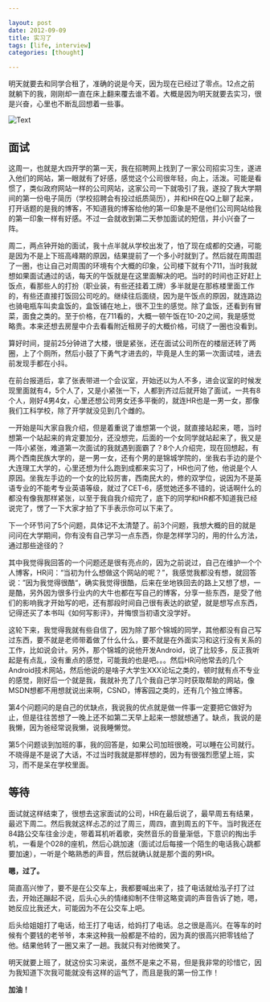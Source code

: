 ```yaml
---

layout: post
date: 2012-09-09
title: 实习了
tags: [life, interview]
categories: [thought]

---
```


明天就要去和同学合租了，准确的说是今天，因为现在已经过了零点。12点之前就躺下的我，刚刚却一直在床上翻来覆去谁不着。大概是因为明天就要去实习，很是兴奋，心里也不断乱回想着一些事。

![Text]({{site.url}}/assets/blog_img/2012-09-09-start-internship/get_internship.jpg)

<!-- more -->

## 面试
这周一，也就是大四开学的第一天，我在招聘网上找到了一家公司招实习生，遂进入他们的网站，第一眼就有了好感，感觉这个公司很年轻，向上，活泼。可能是看惯了，类似政府网站一样的公司网站，这家公司一下就吸引了我，遂投了我大学期间的第一份电子简历（学校招聘会有投过纸质简历），并和HR在QQ上聊了起来，打开话题的是我的博客，不知道我的博客给他的第一印象是不是他们公司网站给我的第一印象一样有好感。不过一会就收到第二天参加面试的短信，并小兴奋了一阵。

周二，两点钟开始的面试，我十点半就从学校出发了，怕了现在成都的交通，可能是因为不是上下班高峰期的原因，结果提前了一个多小时就到了。然后就在周围逛了一圈，也让自己对周围的环境有个大概的印象，公司楼下就有个711，当时我就想如果面试通过的话，每天的午饭就是在这里面解决的吧。当时的时间也正好赶上饭点，看那些人的打扮（职业装，有些还挂着工牌）多半就是在那栋楼里面工作的，有些还直接打饭回公司吃的。继续往后面绕，因为是午饭点的原因，就连路边也骑电瓶车叫卖盒饭的，盒饭铺在地上，很不卫生的感觉。除了盒饭，还看到有冒菜，面食之类的。至于价格，在711看的，大概一顿午饭在10-20之间，我是感觉略贵。本来还想去房屋中介去看看附近租房子的大概价格，可绕了一圈也没看到。

算好时间，提前25分钟进了大楼，很是紧张，还在面试公司所在的楼层还转了两圈，上了个厕所，然后小鼓了下勇气才进去的，毕竟是人生的第一次面试哇，进去前发现手都在小抖。

在前台报道后，拿了张表带进一个会议室，开始还以为人不多，进会议室的时候发现里面就有4，5个人了，又是小紧张一下，人都到齐过后就开始了面试，一共有8个人，刚好4男4女，心里还想公司男女还多平衡的，就连HR也是一男一女，那像我们工科学校，除了开学就没见到几个雌的。

一开始是叫大家自我介绍，但是着重说了谁想第一个说，就直接站起来，嗯，当时想第一个站起来的肯定要加分，还没想完，后面的一个女同学就站起来了，我又是一阵小紧张，难道第一次面试的我就遇到面霸了？8个人介绍完，现在回想起，有两个西南民族大学的，是一男一女，还有个男的是锦城学院的，坐我右手边的是个大连理工大学的，心里还想为什么跑到成都来实习了，HR也问了他，他说是个人原因。坐我左手边的一个女的比较厉害，西南民大的，修的双学位，说因为不是英语专业的不能考专业英语等级，就过了CET-6，感觉她还多不错的，说话啊什么的都没有像我那样紧张，以至于我自我介绍完了，底下的同学和HR都不知道我已经说完了，愣了一下大家才拍了下手表示你可以下来了。

下一个环节问了5个问题，具体记不太清楚了。前3个问题，我想大概的目的就是问问在大学期间，你有没有自己学习一点东西，你是怎样学习的，用的什么方法，通过那些途径的？

其中我觉得我回答的一个问题还是很有亮点的，因为之前说过，自己在维护一个个人博客，HR问：“当初为什么想做这个网站的呢？”，我感觉我都没有想，就回答说：”因为我觉得很酷“，确实我觉得很酷，后来在坐地铁回去的路上又想了想，一是酷，另外因为很多行业内的大牛也都在写自己的博客，分享一些东西，是受了他们的影响我才开始写的吧，还有那段时间自己很有表达的欲望，就是想写点东西，记得还买了本书叫《如何写影评》，并悔恨当初语文没学好。

这轮下来，我觉得我就有些自信了，因为除了那个锦城的同学，其他都没有自己写过东西，要不就是老师带着做了什么什么，要不就是在外面实习和这行没有关系的工作，比如说会计。另外，那个锦城的说他开发Android，说了比较多，反正我听起是有点乱，没有重点的感觉，可能我的也是吧。。。然后HR问他常去的几个Android技术网站，然后他说的是啥子大学生XXX论坛之类的，顿时就有点不专业的感觉，刚好后一个就是我，我就补充了几个我自己学习时获取帮助的网站，像MSDN想都不用想就说出来啊，CSND，博客园之类的，还有几个独立博客。

第4个问题问的是自己的优缺点，我说我的优点就是做一件事一定要把它做好为止，但是往往苦想了一晚上还不如第二天早上起来一想就想通了。缺点，我说的是我懒，因为爸经常说我懒，说我睡懒觉。

第5个问题谈到加班的事，我的回答是，如果公司加班很晚，可以睡在公司就行。不晓得是不是说了大话，不过当时我就是那样想的，因为有很强烈愿望上班，实习，而不是呆在学校里面。 

## 等待
面试就这样结束了，很想去这家面试的公司，HR在最后说了，最早周五有结果，最迟下周二。然后我就这样忐忑的过了周三，周四，直到周五的下午。当时我还在84路公交车往金沙走，带着耳机听着歌，突然音乐的音量渐低，下意识的掏出手机，一看是个028的座机，然后心跳加速（面试过后每接一个陌生的电话我心跳都要加速），一听是个略熟悉的声音，然后就确认就是那个面的男HR。

**嗯，过了。**

简直高兴惨了，要不是在公交车上，我都要喊出来了，挂了电话就给泓子打了过去，开始还蹦起不说，后头心头的情绪抑制不住带这略变调的声音告诉了她，嗯，她反应比我还大，可能因为不在公交车上吧。

后头给姐姐打了电话，给王打了电话，给妈打了电话。总之很是高兴。在等车的时候有个要钱的老爷爷，本来这种我一般都是不给的，因为真的很高兴把零钱给了他。结果他转了一圈又来了一趟。我就只有对他微笑了。

明天就要上班了，就这份实习来说，虽然不是来之不易，但是我非常的珍惜它，因为我知道下次我可能就没有这样的运气了，而且是我的第一份工作！

**加油！** 